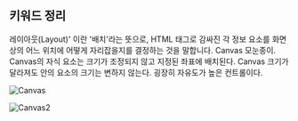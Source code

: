 ## 키워드 정리
레이아웃(Layout)' 이란 '배치'라는 뜻으로, HTML 태그로 감싸진 각 정보 요소를 화면상의 어느 위치에 어떻게 자리잡을지를 결정하는 것을 말합니다.
Canvas
모눈종이.
Canvas의 자식 요소는 크기가 조정되지 않고 지정된 좌표에 배치된다.
Canvas 크기가 달라져도 안의 요소의 크기는 변하지 않는다.
굉장히 자유도가 높은 컨트롤이다.

![Canvas](https://user-images.githubusercontent.com/116422740/198871088-2dcde0ce-59ed-4d63-a719-79befdea4025.JPG)

![Canvas2](https://user-images.githubusercontent.com/116422740/198871091-9cb71d6f-e011-4926-9bdd-c951715f7cfd.JPG)
